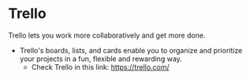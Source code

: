 # Trello

Trello lets you work more collaboratively and get more done.
    
* Trello's boards, lists, and cards enable you to organize and prioritize your projects in a fun, flexible and rewarding way.
    - Check Trello in this link: https://trello.com/